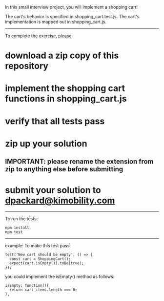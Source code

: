In this small interview project, you will implement a shopping cart!

The cart's behavior is specified in shopping_cart.test.js.
The cart's implementation is mapped out in shopping_cart.js.

---
To complete the exercise, please 
# download a zip copy of this repository
# implement the shopping cart functions in shopping_cart.js
# verify that all tests pass
# zip up your solution
## IMPORTANT: please rename the extension from zip to anything else before submitting
# submit your solution to dpackard@kimobility.com

---

To run the tests:

```
npm install
npm test
```
---

example: 
To make this test pass:
```
test('New cart should be empty', () => {
  const cart = ShoppingCart();
  expect(cart.isEmpty()).toBe(true);
});
```

you could implement the isEmpty() method as follows:
```
isEmpty: function(){ 
  return cart_items.length === 0;
},
```
